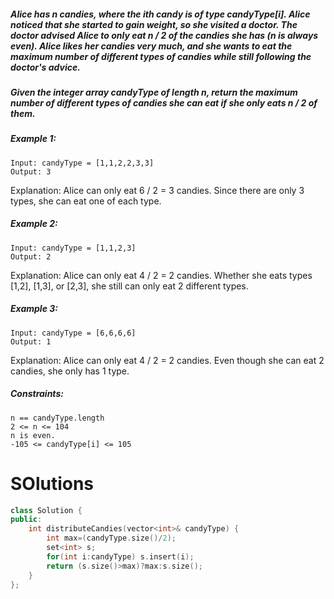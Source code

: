 ##### Alice has n candies, where the ith candy is of type candyType[i]. Alice noticed that she started to gain weight, so she visited a doctor. The doctor advised Alice to only eat n / 2 of the candies she has (n is always even). Alice likes her candies very much, and she wants to eat the maximum number of different types of candies while still following the doctor's advice.
##### Given the integer array candyType of length n, return the maximum number of different types of candies she can eat if she only eats n / 2 of them.

 

##### Example 1:
````
Input: candyType = [1,1,2,2,3,3]
Output: 3
````
Explanation: Alice can only eat 6 / 2 = 3 candies. Since there are only 3 types, she can eat one of each type.

##### Example 2:
````
Input: candyType = [1,1,2,3]
Output: 2
````
Explanation: Alice can only eat 4 / 2 = 2 candies. Whether she eats types [1,2], [1,3], or [2,3], she still can only eat 2 different types.

##### Example 3:
````
Input: candyType = [6,6,6,6]
Output: 1
````
Explanation: Alice can only eat 4 / 2 = 2 candies. Even though she can eat 2 candies, she only has 1 type.

 

##### Constraints:

    n == candyType.length
    2 <= n <= 104
    n is even.
    -105 <= candyType[i] <= 105

# SOlutions

```cpp
class Solution {
public:
    int distributeCandies(vector<int>& candyType) {
        int max=(candyType.size()/2);
        set<int> s; 
        for(int i:candyType) s.insert(i);
        return (s.size()>max)?max:s.size();
    }
};

```